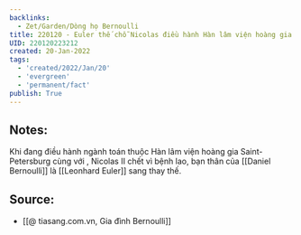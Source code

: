 ```yaml
---
backlinks:
  - Zet/Garden/Dòng họ Bernoulli
title: 220120 - Euler thế chỗ Nicolas điều hành Hàn lâm viện hoàng gia
UID: 220120223212
created: 20-Jan-2022
tags:
  - 'created/2022/Jan/20'
  - 'evergreen'
  - 'permanent/fact'
publish: True
---
```

## Notes:
Khi đang điều hành ngành toán thuộc Hàn lâm viện hoàng gia Saint-Petersburg cùng với , Nicolas II chết vì bệnh lao, bạn thân của [[Daniel Bernoulli]] là [[Leonhard Euler]] sang thay thế.

## Source:
- [[@ tiasang.com.vn, Gia đình Bernoulli]]

